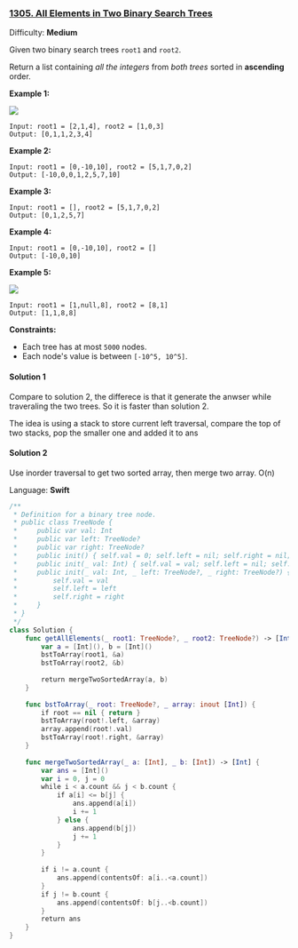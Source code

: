 ### [1305\. All Elements in Two Binary Search Trees](https://leetcode.com/problems/all-elements-in-two-binary-search-trees/)

Difficulty: **Medium**


Given two binary search trees `root1` and `root2`.

Return a list containing _all the integers_ from _both trees_ sorted in **ascending** order.

**Example 1:**

![](https://assets.leetcode.com/uploads/2019/12/18/q2-e1.png)

```
Input: root1 = [2,1,4], root2 = [1,0,3]
Output: [0,1,1,2,3,4]
```

**Example 2:**

```
Input: root1 = [0,-10,10], root2 = [5,1,7,0,2]
Output: [-10,0,0,1,2,5,7,10]
```

**Example 3:**

```
Input: root1 = [], root2 = [5,1,7,0,2]
Output: [0,1,2,5,7]
```

**Example 4:**

```
Input: root1 = [0,-10,10], root2 = []
Output: [-10,0,10]
```

**Example 5:**

![](https://assets.leetcode.com/uploads/2019/12/18/q2-e5-.png)

```
Input: root1 = [1,null,8], root2 = [8,1]
Output: [1,1,8,8]
```

**Constraints:**

*   Each tree has at most `5000` nodes.
*   Each node's value is between `[-10^5, 10^5]`.


#### Solution 1
Compare to solution 2, the differece is that it generate the anwser while traveraling the two trees.
So it is faster than solution 2.

The idea is using a stack to store current left traversal, compare the top of two stacks, pop the smaller one and added it to ans

#### Solution 2
Use inorder traversal to get two sorted array, then merge two array. O(n)

Language: **Swift**

```swift
/**
 * Definition for a binary tree node.
 * public class TreeNode {
 *     public var val: Int
 *     public var left: TreeNode?
 *     public var right: TreeNode?
 *     public init() { self.val = 0; self.left = nil; self.right = nil; }
 *     public init(_ val: Int) { self.val = val; self.left = nil; self.right = nil; }
 *     public init(_ val: Int, _ left: TreeNode?, _ right: TreeNode?) {
 *         self.val = val
 *         self.left = left
 *         self.right = right
 *     }
 * }
 */
class Solution {
    func getAllElements(_ root1: TreeNode?, _ root2: TreeNode?) -> [Int] {
        var a = [Int](), b = [Int]()
        bstToArray(root1, &a)
        bstToArray(root2, &b)
        
        return mergeTwoSortedArray(a, b)
    }
    
    func bstToArray(_ root: TreeNode?, _ array: inout [Int]) {
        if root == nil { return }
        bstToArray(root!.left, &array)
        array.append(root!.val)
        bstToArray(root!.right, &array)
    }
    
    func mergeTwoSortedArray(_ a: [Int], _ b: [Int]) -> [Int] {
        var ans = [Int]()
        var i = 0, j = 0
        while i < a.count && j < b.count {
            if a[i] <= b[j] {
                ans.append(a[i])
                i += 1
            } else {
                ans.append(b[j])
                j += 1
            }
        }
        
        if i != a.count {
            ans.append(contentsOf: a[i..<a.count])
        }
        if j != b.count {
            ans.append(contentsOf: b[j..<b.count])
        }
        return ans
    }
}
```